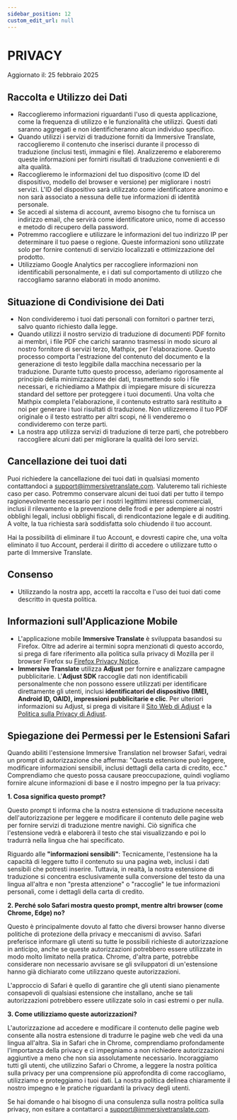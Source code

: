```yaml
---
sidebar_position: 12
custom_edit_url: null
---
```


# PRIVACY

Aggiornato il: 25 febbraio 2025

## Raccolta e Utilizzo dei Dati

- Raccoglieremo informazioni riguardanti l'uso di questa applicazione, come la frequenza di utilizzo e le funzionalità che utilizzi. Questi dati saranno aggregati e non identificheranno alcun individuo specifico.
- Quando utilizzi i servizi di traduzione forniti da Immersive Translate, raccoglieremo il contenuto che inserisci durante il processo di traduzione (inclusi testi, immagini e file). Analizzeremo e elaboreremo queste informazioni per fornirti risultati di traduzione convenienti e di alta qualità.
- Raccoglieremo le informazioni del tuo dispositivo (come ID del dispositivo, modello del browser e versione) per migliorare i nostri servizi. L'ID del dispositivo sarà utilizzato come identificatore anonimo e non sarà associato a nessuna delle tue informazioni di identità personale.
- Se accedi al sistema di account, avremo bisogno che tu fornisca un indirizzo email, che servirà come identificatore unico, nome di accesso e metodo di recupero della password.
- Potremmo raccogliere e utilizzare le informazioni del tuo indirizzo IP per determinare il tuo paese o regione. Queste informazioni sono utilizzate solo per fornire contenuti di servizio localizzati e ottimizzazione del prodotto.
- Utilizziamo Google Analytics per raccogliere informazioni non identificabili personalmente, e i dati sul comportamento di utilizzo che raccogliamo saranno elaborati in modo anonimo.

## Situazione di Condivisione dei Dati

- Non condivideremo i tuoi dati personali con fornitori o partner terzi, salvo quanto richiesto dalla legge.
- Quando utilizzi il nostro servizio di traduzione di documenti PDF fornito ai membri, i file PDF che carichi saranno trasmessi in modo sicuro al nostro fornitore di servizi terzo, Mathpix, per l'elaborazione. Questo processo comporta l'estrazione del contenuto del documento e la generazione di testo leggibile dalla macchina necessario per la traduzione. Durante tutto questo processo, aderiamo rigorosamente al principio della minimizzazione dei dati, trasmettendo solo i file necessari, e richiediamo a Mathpix di impiegare misure di sicurezza standard del settore per proteggere i tuoi documenti. Una volta che Mathpix completa l'elaborazione, il contenuto estratto sarà restituito a noi per generare i tuoi risultati di traduzione. Non utilizzeremo il tuo PDF originale o il testo estratto per altri scopi, né li venderemo o condivideremo con terze parti.
- La nostra app utilizza servizi di traduzione di terze parti, che potrebbero raccogliere alcuni dati per migliorare la qualità dei loro servizi.

## Cancellazione dei tuoi dati

Puoi richiedere la cancellazione dei tuoi dati in qualsiasi momento contattandoci a support@immersivetranslate.com. Valuteremo tali richieste caso per caso. Potremmo conservare alcuni dei tuoi dati per tutto il tempo ragionevolmente necessario per i nostri legittimi interessi commerciali, inclusi il rilevamento e la prevenzione delle frodi e per adempiere ai nostri obblighi legali, inclusi obblighi fiscali, di rendicontazione legale e di auditing. A volte, la tua richiesta sarà soddisfatta solo chiudendo il tuo account.

Hai la possibilità di eliminare il tuo Account, e dovresti capire che, una volta eliminato il tuo Account, perderai il diritto di accedere o utilizzare tutto o parte di Immersive Translate.

## Consenso

- Utilizzando la nostra app, accetti la raccolta e l'uso dei tuoi dati come descritto in questa politica.

## Informazioni sull'Applicazione Mobile

- L'applicazione mobile **Immersive Translate** è sviluppata basandosi su Firefox. Oltre ad aderire ai termini sopra menzionati di questo accordo, si prega di fare riferimento alla politica sulla privacy di Mozilla per il browser Firefox su [Firefox Privacy Notice](https://www.mozilla.org/privacy/firefox/).
- **Immersive Translate** utilizza **Adjust** per fornire e analizzare campagne pubblicitarie. L'**Adjust SDK** raccoglie dati non identificabili personalmente che non possono essere utilizzati per identificare direttamente gli utenti, inclusi **identificatori del dispositivo (IMEI, Android ID, OAID), impressioni pubblicitarie e clic**. Per ulteriori informazioni su Adjust, si prega di visitare il [Sito Web di Adjust](https://www.adjust.com/) e la [Politica sulla Privacy di Adjust](https://www.adjust.com/terms/privacy-policy/).

## Spiegazione dei Permessi per le Estensioni Safari

Quando abiliti l'estensione Immersive Translation nel browser Safari, vedrai un prompt di autorizzazione che afferma: "Questa estensione può leggere, modificare informazioni sensibili, inclusi dettagli della carta di credito, ecc." Comprendiamo che questo possa causare preoccupazione, quindi vogliamo fornire alcune informazioni di base e il nostro impegno per la tua privacy:

**1. Cosa significa questo prompt?**

Questo prompt ti informa che la nostra estensione di traduzione necessita dell'autorizzazione per leggere e modificare il contenuto delle pagine web per fornire servizi di traduzione mentre navighi. Ciò significa che l'estensione vedrà e elaborerà il testo che stai visualizzando e poi lo tradurrà nella lingua che hai specificato.

Riguardo alle **"informazioni sensibili"**: Tecnicamente, l'estensione ha la capacità di leggere tutto il contenuto su una pagina web, inclusi i dati sensibili che potresti inserire. Tuttavia, in realtà, la nostra estensione di traduzione si concentra esclusivamente sulla conversione del testo da una lingua all'altra e non "presta attenzione" o "raccoglie" le tue informazioni personali, come i dettagli della carta di credito.

**2. Perché solo Safari mostra questo prompt, mentre altri browser (come Chrome, Edge) no?**

Questo è principalmente dovuto al fatto che diversi browser hanno diverse politiche di protezione della privacy e meccanismi di avviso. Safari preferisce informare gli utenti su tutte le possibili richieste di autorizzazione in anticipo, anche se queste autorizzazioni potrebbero essere utilizzate in modo molto limitato nella pratica. Chrome, d'altra parte, potrebbe considerare non necessario avvisare se gli sviluppatori di un'estensione hanno già dichiarato come utilizzano queste autorizzazioni.

L'approccio di Safari è quello di garantire che gli utenti siano pienamente consapevoli di qualsiasi estensione che installano, anche se tali autorizzazioni potrebbero essere utilizzate solo in casi estremi o per nulla.

**3. Come utilizziamo queste autorizzazioni?**

L'autorizzazione ad accedere e modificare il contenuto delle pagine web consente alla nostra estensione di tradurre le pagine web che vedi da una lingua all'altra. Sia in Safari che in Chrome, comprendiamo profondamente l'importanza della privacy e ci impegniamo a non richiedere autorizzazioni aggiuntive a meno che non sia assolutamente necessario. Incoraggiamo tutti gli utenti, che utilizzino Safari o Chrome, a leggere la nostra politica sulla privacy per una comprensione più approfondita di come raccogliamo, utilizziamo e proteggiamo i tuoi dati. La nostra politica delinea chiaramente il nostro impegno e le pratiche riguardanti la privacy degli utenti.

Se hai domande o hai bisogno di una consulenza sulla nostra politica sulla privacy, non esitare a contattarci a support@immersivetranslate.com.
